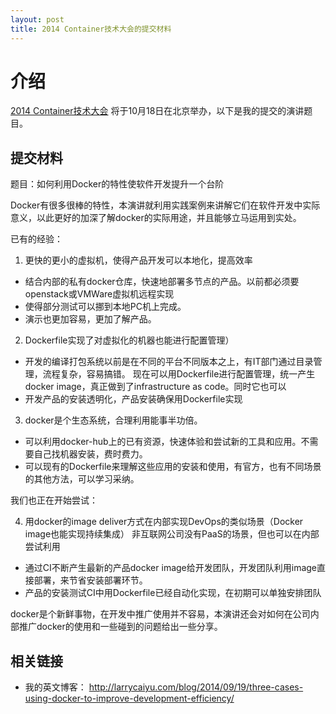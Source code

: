 ```yaml
---
layout: post
title: 2014 Container技术大会的提交材料
---
```


# 介绍 #

[2014 Container技术大会](http://con2.csdn.net/) 将于10月18日在北京举办，以下是我的提交的演讲题目。

## 提交材料 ##

题目：如何利用Docker的特性使软件开发提升一个台阶 

Docker有很多很棒的特性，本演讲就利用实践案例来讲解它们在软件开发中实际意义，以此更好的加深了解docker的实际用途，并且能够立马运用到实处。

已有的经验：

1. 更快的更小的虚拟机，使得产品开发可以本地化，提高效率
- 结合内部的私有docker仓库，快速地部署多节点的产品。以前都必须要openstack或VMWare虚拟机远程实现
- 使得部分测试可以挪到本地PC机上完成。
- 演示也更加容易，更加了解产品。

2. Dockerfile实现了对虚拟化的机器也能进行配置管理）
- 开发的编译打包系统以前是在不同的平台不同版本之上，有IT部门通过目录管理，流程复杂，容易搞错。
  现在可以用Dockerfile进行配置管理，统一产生docker image，真正做到了infrastructure as code。同时它也可以
- 开发产品的安装透明化，产品安装确保用Dockerfile实现

3. docker是个生态系统，合理利用能事半功倍。
- 可以利用docker-hub上的已有资源，快速体验和尝试新的工具和应用。不需要自己找机器安装，费时费力。
- 可以现有的Dockerfile来理解这些应用的安装和使用，有官方，也有不同场景的其他方法，可以学习采纳。

我们也正在开始尝试：

4. 用docker的image deliver方式在内部实现DevOps的类似场景（Docker image也能实现持续集成）
非互联网公司没有PaaS的场景，但也可以在内部尝试利用
- 通过CI不断产生最新的产品docker image给开发团队，开发团队利用image直接部署，来节省安装部署环节。
- 产品的安装测试CI中用Dockerfile已经自动化实现，在初期可以单独安排团队

docker是个新鲜事物，在开发中推广使用并不容易，本演讲还会对如何在公司内部推广docker的使用和一些碰到的问题给出一些分享。

## 相关链接 ##

* 我的英文博客： http://larrycaiyu.com/blog/2014/09/19/three-cases-using-docker-to-improve-development-efficiency/
